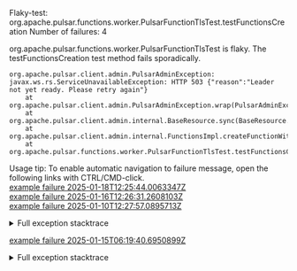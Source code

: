        
Flaky-test: org.apache.pulsar.functions.worker.PulsarFunctionTlsTest.testFunctionsCreation
Number of failures: 4

org.apache.pulsar.functions.worker.PulsarFunctionTlsTest is flaky. The testFunctionsCreation test method fails sporadically.

```
org.apache.pulsar.client.admin.PulsarAdminException: javax.ws.rs.ServiceUnavailableException: HTTP 503 {"reason":"Leader not yet ready. Please retry again"}
	at org.apache.pulsar.client.admin.PulsarAdminException.wrap(PulsarAdminException.java:252)
	at org.apache.pulsar.client.admin.internal.BaseResource.sync(BaseResource.java:352)
	at org.apache.pulsar.client.admin.internal.FunctionsImpl.createFunctionWithUrl(FunctionsImpl.java:199)
	at org.apache.pulsar.functions.worker.PulsarFunctionTlsTest.testFunctionsCreation(PulsarFunctionTlsTest.java:274)
```

Usage tip: To enable automatic navigation to failure message, open the following links with CTRL/CMD-click.  
[example failure 2025-01-18T12:25:44.0063347Z](https://github.com/apache/pulsar/actions/runs/12843836024/job/35816368828#step:11:836)  
[example failure 2025-01-16T12:26:31.2608103Z](https://github.com/apache/pulsar/actions/runs/12808569932/job/35712062684#step:11:834)  
[example failure 2025-01-10T12:27:57.0895713Z](https://github.com/apache/pulsar/actions/runs/12709252303/job/35428350982#step:10:856)  


<details>
<summary>Full exception stacktrace</summary>
<code><pre>
org.apache.pulsar.client.admin.PulsarAdminException: javax.ws.rs.ServiceUnavailableException: HTTP 503 {"reason":"Leader not yet ready. Please retry again"}
	at org.apache.pulsar.client.admin.PulsarAdminException.wrap(PulsarAdminException.java:252)
	at org.apache.pulsar.client.admin.internal.BaseResource.sync(BaseResource.java:352)
	at org.apache.pulsar.client.admin.internal.FunctionsImpl.createFunctionWithUrl(FunctionsImpl.java:199)
	at org.apache.pulsar.functions.worker.PulsarFunctionTlsTest.testFunctionsCreation(PulsarFunctionTlsTest.java:274)
	at java.base/jdk.internal.reflect.DirectMethodHandleAccessor.invoke(DirectMethodHandleAccessor.java:103)
	at java.base/java.lang.reflect.Method.invoke(Method.java:580)
	at org.testng.internal.invokers.MethodInvocationHelper.invokeMethod(MethodInvocationHelper.java:139)
	at org.testng.internal.invokers.InvokeMethodRunnable.runOne(InvokeMethodRunnable.java:47)
	at org.testng.internal.invokers.InvokeMethodRunnable.call(InvokeMethodRunnable.java:76)
	at org.testng.internal.invokers.InvokeMethodRunnable.call(InvokeMethodRunnable.java:11)
	at java.base/java.util.concurrent.FutureTask.run(FutureTask.java:317)
	at java.base/java.util.concurrent.ThreadPoolExecutor.runWorker(ThreadPoolExecutor.java:1144)
	at java.base/java.util.concurrent.ThreadPoolExecutor$Worker.run(ThreadPoolExecutor.java:642)
	at java.base/java.lang.Thread.run(Thread.java:1583)
	Suppressed: org.apache.pulsar.client.admin.PulsarAdminException: javax.ws.rs.ServiceUnavailableException: HTTP 503 {"reason":"Leader not yet ready. Please retry again"}
		at org.apache.pulsar.client.admin.internal.BaseResource.getApiException(BaseResource.java:264)
		at org.apache.pulsar.client.admin.internal.BaseResource$2.failed(BaseResource.java:168)
		at org.glassfish.jersey.client.JerseyInvocation$1.failed(JerseyInvocation.java:898)
		at org.glassfish.jersey.client.JerseyInvocation$1.completed(JerseyInvocation.java:879)
		at org.glassfish.jersey.client.ClientRuntime.processResponse(ClientRuntime.java:232)
		at org.glassfish.jersey.client.ClientRuntime.access$200(ClientRuntime.java:62)
		at org.glassfish.jersey.client.ClientRuntime$2.lambda$response$0(ClientRuntime.java:176)
		at org.glassfish.jersey.internal.Errors$1.call(Errors.java:248)
		at org.glassfish.jersey.internal.Errors$1.call(Errors.java:244)
		at org.glassfish.jersey.internal.Errors.process(Errors.java:292)
		at org.glassfish.jersey.internal.Errors.process(Errors.java:274)
		at org.glassfish.jersey.internal.Errors.process(Errors.java:244)
		at org.glassfish.jersey.process.internal.RequestScope.runInScope(RequestScope.java:288)
		at org.glassfish.jersey.client.ClientRuntime$2.response(ClientRuntime.java:176)
		at org.apache.pulsar.client.admin.internal.http.AsyncHttpConnector.lambda$apply$1(AsyncHttpConnector.java:278)
		at java.base/java.util.concurrent.CompletableFuture.uniWhenComplete(CompletableFuture.java:863)
		at java.base/java.util.concurrent.CompletableFuture$UniWhenComplete.tryFire(CompletableFuture.java:841)
		at java.base/java.util.concurrent.CompletableFuture.postComplete(CompletableFuture.java:510)
		at java.base/java.util.concurrent.CompletableFuture.complete(CompletableFuture.java:2179)
		at org.apache.pulsar.client.admin.internal.http.AsyncHttpConnector.lambda$retryOperation$4(AsyncHttpConnector.java:337)
		at java.base/java.util.concurrent.CompletableFuture.uniWhenComplete(CompletableFuture.java:863)
		at java.base/java.util.concurrent.CompletableFuture$UniWhenComplete.tryFire(CompletableFuture.java:841)
		at java.base/java.util.concurrent.CompletableFuture.postComplete(CompletableFuture.java:510)
		at java.base/java.util.concurrent.CompletableFuture.cancel(CompletableFuture.java:2512)
		at org.apache.pulsar.client.admin.internal.http.AsyncHttpConnector.lambda$executeRequest$10(AsyncHttpConnector.java:406)
		at java.base/java.util.concurrent.CompletableFuture.uniWhenComplete(CompletableFuture.java:863)
		at java.base/java.util.concurrent.CompletableFuture$UniWhenComplete.tryFire(CompletableFuture.java:841)
		at java.base/java.util.concurrent.CompletableFuture.postComplete(CompletableFuture.java:510)
		at java.base/java.util.concurrent.CompletableFuture.complete(CompletableFuture.java:2179)
		at com.spotify.futures.ConcurrencyReducer.lambda$invoke$0(ConcurrencyReducer.java:173)
		at java.base/java.util.concurrent.CompletableFuture.uniWhenComplete(CompletableFuture.java:863)
		at java.base/java.util.concurrent.CompletableFuture$UniWhenComplete.tryFire(CompletableFuture.java:841)
		at java.base/java.util.concurrent.CompletableFuture.postComplete(CompletableFuture.java:510)
		at java.base/java.util.concurrent.CompletableFuture.complete(CompletableFuture.java:2179)
		at org.asynchttpclient.netty.NettyResponseFuture.loadContent(NettyResponseFuture.java:222)
		at org.asynchttpclient.netty.NettyResponseFuture.done(NettyResponseFuture.java:257)
		at org.asynchttpclient.netty.handler.AsyncHttpClientHandler.finishUpdate(AsyncHttpClientHandler.java:241)
		at org.asynchttpclient.netty.handler.HttpHandler.handleChunk(HttpHandler.java:113)
		at org.asynchttpclient.netty.handler.HttpHandler.handleRead(HttpHandler.java:142)
		at org.asynchttpclient.netty.handler.AsyncHttpClientHandler.channelRead(AsyncHttpClientHandler.java:78)
		at io.netty.channel.AbstractChannelHandlerContext.invokeChannelRead(AbstractChannelHandlerContext.java:444)
		at io.netty.channel.AbstractChannelHandlerContext.invokeChannelRead(AbstractChannelHandlerContext.java:420)
		at io.netty.channel.AbstractChannelHandlerContext.fireChannelRead(AbstractChannelHandlerContext.java:412)
		at io.netty.handler.codec.MessageToMessageDecoder.channelRead(MessageToMessageDecoder.java:107)
		at io.netty.channel.AbstractChannelHandlerContext.invokeChannelRead(AbstractChannelHandlerContext.java:444)
		at io.netty.channel.AbstractChannelHandlerContext.invokeChannelRead(AbstractChannelHandlerContext.java:420)
		at io.netty.channel.AbstractChannelHandlerContext.fireChannelRead(AbstractChannelHandlerContext.java:412)
		at io.netty.channel.CombinedChannelDuplexHandler$DelegatingChannelHandlerContext.fireChannelRead(CombinedChannelDuplexHandler.java:436)
		at io.netty.handler.codec.ByteToMessageDecoder.fireChannelRead(ByteToMessageDecoder.java:346)
		at io.netty.handler.codec.ByteToMessageDecoder.channelRead(ByteToMessageDecoder.java:318)
		at io.netty.channel.CombinedChannelDuplexHandler.channelRead(CombinedChannelDuplexHandler.java:251)
		at io.netty.channel.AbstractChannelHandlerContext.invokeChannelRead(AbstractChannelHandlerContext.java:442)
		at io.netty.channel.AbstractChannelHandlerContext.invokeChannelRead(AbstractChannelHandlerContext.java:420)
		at io.netty.channel.AbstractChannelHandlerContext.fireChannelRead(AbstractChannelHandlerContext.java:412)
		at io.netty.handler.ssl.SslHandler.unwrap(SslHandler.java:1503)
		at io.netty.handler.ssl.SslHandler.decodeJdkCompatible(SslHandler.java:1366)
		at io.netty.handler.ssl.SslHandler.decode(SslHandler.java:1415)
		at io.netty.handler.codec.ByteToMessageDecoder.decodeRemovalReentryProtection(ByteToMessageDecoder.java:530)
		at io.netty.handler.codec.ByteToMessageDecoder.callDecode(ByteToMessageDecoder.java:469)
		at io.netty.handler.codec.ByteToMessageDecoder.channelRead(ByteToMessageDecoder.java:290)
		at io.netty.channel.AbstractChannelHandlerContext.invokeChannelRead(AbstractChannelHandlerContext.java:444)
		at io.netty.channel.AbstractChannelHandlerContext.invokeChannelRead(AbstractChannelHandlerContext.java:420)
		at io.netty.channel.AbstractChannelHandlerContext.fireChannelRead(AbstractChannelHandlerContext.java:412)
		at io.netty.channel.DefaultChannelPipeline$HeadContext.channelRead(DefaultChannelPipeline.java:1357)
		at io.netty.channel.AbstractChannelHandlerContext.invokeChannelRead(AbstractChannelHandlerContext.java:440)
		at io.netty.channel.AbstractChannelHandlerContext.invokeChannelRead(AbstractChannelHandlerContext.java:420)
		at io.netty.channel.DefaultChannelPipeline.fireChannelRead(DefaultChannelPipeline.java:868)
		at io.netty.channel.nio.AbstractNioByteChannel$NioByteUnsafe.read(AbstractNioByteChannel.java:166)
		at io.netty.channel.nio.NioEventLoop.processSelectedKey(NioEventLoop.java:788)
		at io.netty.channel.nio.NioEventLoop.processSelectedKeysOptimized(NioEventLoop.java:724)
		at io.netty.channel.nio.NioEventLoop.processSelectedKeys(NioEventLoop.java:650)
		at io.netty.channel.nio.NioEventLoop.run(NioEventLoop.java:562)
		at io.netty.util.concurrent.SingleThreadEventExecutor$4.run(SingleThreadEventExecutor.java:997)
		at io.netty.util.internal.ThreadExecutorMap$2.run(ThreadExecutorMap.java:74)
		at io.netty.util.concurrent.FastThreadLocalRunnable.run(FastThreadLocalRunnable.java:30)
		... 1 more
	Caused by: javax.ws.rs.ServiceUnavailableException: HTTP 503 {"reason":"Leader not yet ready. Please retry again"}
		at org.glassfish.jersey.client.JerseyInvocation.convertToException(JerseyInvocation.java:980)
		at org.glassfish.jersey.client.JerseyInvocation.access$700(JerseyInvocation.java:82)
		... 73 more
Caused by: [CIRCULAR REFERENCE: javax.ws.rs.ServiceUnavailableException: HTTP 503 {"reason":"Leader not yet ready. Please retry again"}]

</pre></code>
</details>

[example failure 2025-01-15T06:19:40.6950899Z](https://github.com/apache/pulsar/actions/runs/12782450938/job/35632318156#step:11:648)  


<details>
<summary>Full exception stacktrace</summary>
<code><pre>
org.apache.pulsar.client.admin.PulsarAdminException: javax.ws.rs.ServiceUnavailableException: HTTP 503 {"reason":"Leader not yet ready. Please retry again"}
	at org.apache.pulsar.client.admin.PulsarAdminException.wrap(PulsarAdminException.java:252)
	at org.apache.pulsar.client.admin.internal.BaseResource.sync(BaseResource.java:352)
	at org.apache.pulsar.client.admin.internal.FunctionsImpl.createFunctionWithUrl(FunctionsImpl.java:199)
	at org.apache.pulsar.functions.worker.PulsarFunctionTlsTest.testFunctionsCreation(PulsarFunctionTlsTest.java:274)
	at java.base/jdk.internal.reflect.NativeMethodAccessorImpl.invoke0(Native Method)
	at java.base/jdk.internal.reflect.NativeMethodAccessorImpl.invoke(NativeMethodAccessorImpl.java:77)
	at java.base/jdk.internal.reflect.DelegatingMethodAccessorImpl.invoke(DelegatingMethodAccessorImpl.java:43)
	at java.base/java.lang.reflect.Method.invoke(Method.java:569)
	at org.testng.internal.invokers.MethodInvocationHelper.invokeMethod(MethodInvocationHelper.java:139)
	at org.testng.internal.invokers.InvokeMethodRunnable.runOne(InvokeMethodRunnable.java:47)
	at org.testng.internal.invokers.InvokeMethodRunnable.call(InvokeMethodRunnable.java:76)
	at org.testng.internal.invokers.InvokeMethodRunnable.call(InvokeMethodRunnable.java:11)
	at java.base/java.util.concurrent.FutureTask.run(FutureTask.java:264)
	at java.base/java.util.concurrent.ThreadPoolExecutor.runWorker(ThreadPoolExecutor.java:1136)
	at java.base/java.util.concurrent.ThreadPoolExecutor$Worker.run(ThreadPoolExecutor.java:635)
	at java.base/java.lang.Thread.run(Thread.java:840)
	Suppressed: org.apache.pulsar.client.admin.PulsarAdminException: javax.ws.rs.ServiceUnavailableException: HTTP 503 {"reason":"Leader not yet ready. Please retry again"}
		at org.apache.pulsar.client.admin.internal.BaseResource.getApiException(BaseResource.java:264)
		at org.apache.pulsar.client.admin.internal.BaseResource$2.failed(BaseResource.java:168)
		at org.glassfish.jersey.client.JerseyInvocation$1.failed(JerseyInvocation.java:898)
		at org.glassfish.jersey.client.JerseyInvocation$1.completed(JerseyInvocation.java:879)
		at org.glassfish.jersey.client.ClientRuntime.processResponse(ClientRuntime.java:232)
		at org.glassfish.jersey.client.ClientRuntime.access$200(ClientRuntime.java:62)
		at org.glassfish.jersey.client.ClientRuntime$2.lambda$response$0(ClientRuntime.java:176)
		at org.glassfish.jersey.internal.Errors$1.call(Errors.java:248)
		at org.glassfish.jersey.internal.Errors$1.call(Errors.java:244)
		at org.glassfish.jersey.internal.Errors.process(Errors.java:292)
		at org.glassfish.jersey.internal.Errors.process(Errors.java:274)
		at org.glassfish.jersey.internal.Errors.process(Errors.java:244)
		at org.glassfish.jersey.process.internal.RequestScope.runInScope(RequestScope.java:288)
		at org.glassfish.jersey.client.ClientRuntime$2.response(ClientRuntime.java:176)
		at org.apache.pulsar.client.admin.internal.http.AsyncHttpConnector.lambda$apply$1(AsyncHttpConnector.java:278)
		at java.base/java.util.concurrent.CompletableFuture.uniWhenComplete(CompletableFuture.java:863)
		at java.base/java.util.concurrent.CompletableFuture$UniWhenComplete.tryFire(CompletableFuture.java:841)
		at java.base/java.util.concurrent.CompletableFuture.postComplete(CompletableFuture.java:510)
		at java.base/java.util.concurrent.CompletableFuture.complete(CompletableFuture.java:2147)
		at org.apache.pulsar.client.admin.internal.http.AsyncHttpConnector.lambda$retryOperation$4(AsyncHttpConnector.java:337)
		at java.base/java.util.concurrent.CompletableFuture.uniWhenComplete(CompletableFuture.java:863)
		at java.base/java.util.concurrent.CompletableFuture$UniWhenComplete.tryFire(CompletableFuture.java:841)
		at java.base/java.util.concurrent.CompletableFuture.postComplete(CompletableFuture.java:510)
		at java.base/java.util.concurrent.CompletableFuture.cancel(CompletableFuture.java:2480)
		at org.apache.pulsar.client.admin.internal.http.AsyncHttpConnector.lambda$executeRequest$10(AsyncHttpConnector.java:406)
		at java.base/java.util.concurrent.CompletableFuture.uniWhenComplete(CompletableFuture.java:863)
		at java.base/java.util.concurrent.CompletableFuture$UniWhenComplete.tryFire(CompletableFuture.java:841)
		at java.base/java.util.concurrent.CompletableFuture.postComplete(CompletableFuture.java:510)
		at java.base/java.util.concurrent.CompletableFuture.complete(CompletableFuture.java:2147)
		at com.spotify.futures.ConcurrencyReducer.lambda$invoke$0(ConcurrencyReducer.java:173)
		at java.base/java.util.concurrent.CompletableFuture.uniWhenComplete(CompletableFuture.java:863)
		at java.base/java.util.concurrent.CompletableFuture$UniWhenComplete.tryFire(CompletableFuture.java:841)
		at java.base/java.util.concurrent.CompletableFuture.postComplete(CompletableFuture.java:510)
		at java.base/java.util.concurrent.CompletableFuture.complete(CompletableFuture.java:2147)
		at org.asynchttpclient.netty.NettyResponseFuture.loadContent(NettyResponseFuture.java:222)
		at org.asynchttpclient.netty.NettyResponseFuture.done(NettyResponseFuture.java:257)
		at org.asynchttpclient.netty.handler.AsyncHttpClientHandler.finishUpdate(AsyncHttpClientHandler.java:241)
		at org.asynchttpclient.netty.handler.HttpHandler.handleChunk(HttpHandler.java:113)
		at org.asynchttpclient.netty.handler.HttpHandler.handleRead(HttpHandler.java:142)
		at org.asynchttpclient.netty.handler.AsyncHttpClientHandler.channelRead(AsyncHttpClientHandler.java:78)
		at io.netty.channel.AbstractChannelHandlerContext.invokeChannelRead(AbstractChannelHandlerContext.java:444)
		at io.netty.channel.AbstractChannelHandlerContext.invokeChannelRead(AbstractChannelHandlerContext.java:420)
		at io.netty.channel.AbstractChannelHandlerContext.fireChannelRead(AbstractChannelHandlerContext.java:412)
		at io.netty.handler.codec.MessageToMessageDecoder.channelRead(MessageToMessageDecoder.java:107)
		at io.netty.channel.AbstractChannelHandlerContext.invokeChannelRead(AbstractChannelHandlerContext.java:444)
		at io.netty.channel.AbstractChannelHandlerContext.invokeChannelRead(AbstractChannelHandlerContext.java:420)
		at io.netty.channel.AbstractChannelHandlerContext.fireChannelRead(AbstractChannelHandlerContext.java:412)
		at io.netty.channel.CombinedChannelDuplexHandler$DelegatingChannelHandlerContext.fireChannelRead(CombinedChannelDuplexHandler.java:436)
		at io.netty.handler.codec.ByteToMessageDecoder.fireChannelRead(ByteToMessageDecoder.java:346)
		at io.netty.handler.codec.ByteToMessageDecoder.channelRead(ByteToMessageDecoder.java:318)
		at io.netty.channel.CombinedChannelDuplexHandler.channelRead(CombinedChannelDuplexHandler.java:251)
		at io.netty.channel.AbstractChannelHandlerContext.invokeChannelRead(AbstractChannelHandlerContext.java:442)
		at io.netty.channel.AbstractChannelHandlerContext.invokeChannelRead(AbstractChannelHandlerContext.java:420)
		at io.netty.channel.AbstractChannelHandlerContext.fireChannelRead(AbstractChannelHandlerContext.java:412)
		at io.netty.handler.ssl.SslHandler.unwrap(SslHandler.java:1503)
		at io.netty.handler.ssl.SslHandler.decodeJdkCompatible(SslHandler.java:1366)
		at io.netty.handler.ssl.SslHandler.decode(SslHandler.java:1415)
		at io.netty.handler.codec.ByteToMessageDecoder.decodeRemovalReentryProtection(ByteToMessageDecoder.java:530)
		at io.netty.handler.codec.ByteToMessageDecoder.callDecode(ByteToMessageDecoder.java:469)
		at io.netty.handler.codec.ByteToMessageDecoder.channelRead(ByteToMessageDecoder.java:290)
		at io.netty.channel.AbstractChannelHandlerContext.invokeChannelRead(AbstractChannelHandlerContext.java:444)
		at io.netty.channel.AbstractChannelHandlerContext.invokeChannelRead(AbstractChannelHandlerContext.java:420)
		at io.netty.channel.AbstractChannelHandlerContext.fireChannelRead(AbstractChannelHandlerContext.java:412)
		at io.netty.channel.DefaultChannelPipeline$HeadContext.channelRead(DefaultChannelPipeline.java:1357)
		at io.netty.channel.AbstractChannelHandlerContext.invokeChannelRead(AbstractChannelHandlerContext.java:440)
		at io.netty.channel.AbstractChannelHandlerContext.invokeChannelRead(AbstractChannelHandlerContext.java:420)
		at io.netty.channel.DefaultChannelPipeline.fireChannelRead(DefaultChannelPipeline.java:868)
		at io.netty.channel.nio.AbstractNioByteChannel$NioByteUnsafe.read(AbstractNioByteChannel.java:166)
		at io.netty.channel.nio.NioEventLoop.processSelectedKey(NioEventLoop.java:788)
		at io.netty.channel.nio.NioEventLoop.processSelectedKeysOptimized(NioEventLoop.java:724)
		at io.netty.channel.nio.NioEventLoop.processSelectedKeys(NioEventLoop.java:650)
		at io.netty.channel.nio.NioEventLoop.run(NioEventLoop.java:562)
		at io.netty.util.concurrent.SingleThreadEventExecutor$4.run(SingleThreadEventExecutor.java:997)
		at io.netty.util.internal.ThreadExecutorMap$2.run(ThreadExecutorMap.java:74)
		at io.netty.util.concurrent.FastThreadLocalRunnable.run(FastThreadLocalRunnable.java:30)
		... 1 more
	Caused by: javax.ws.rs.ServiceUnavailableException: HTTP 503 {"reason":"Leader not yet ready. Please retry again"}
		at org.glassfish.jersey.client.JerseyInvocation.convertToException(JerseyInvocation.java:980)
		at org.glassfish.jersey.client.JerseyInvocation.access$700(JerseyInvocation.java:82)
		... 73 more
Caused by: [CIRCULAR REFERENCE: javax.ws.rs.ServiceUnavailableException: HTTP 503 {"reason":"Leader not yet ready. Please retry again"}]

</pre></code>
</details>

